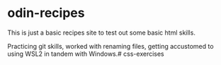 # odin-recipes
This is just a basic recipes site to test out some basic html skills.

Practicing git skills, worked with renaming files, getting accustomed to using WSL2 in tandem with Windows.# css-exercises
